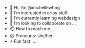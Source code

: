 - 👋 Hi, I’m @michellewhng
- 👀 I’m interested in artsy stuff
- 🌱 I’m currently learning webdesign
- 💞️ I’m looking to collaborate on ...
- 📫 How to reach me ...
- 😄 Pronouns: she/her
- ⚡ Fun fact: ...

<!---
michellewhng/michellewhng is a ✨ special ✨ repository because its `README.md` (this file) appears on your GitHub profile.
You can click the Preview link to take a look at your changes.
--->
